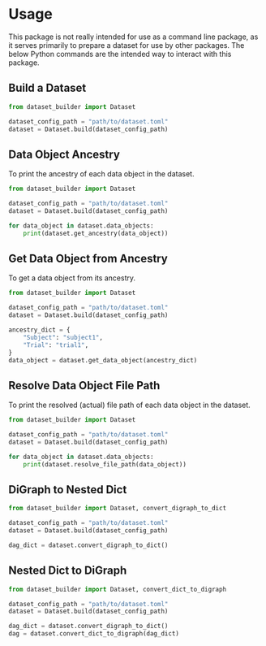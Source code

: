 # Usage

This package is not really intended for use as a command line package, as it serves primarily to prepare a dataset for use by other packages. The below Python commands are the intended way to interact with this package.

## Build a Dataset
```python
from dataset_builder import Dataset

dataset_config_path = "path/to/dataset.toml"
dataset = Dataset.build(dataset_config_path)
```

## Data Object Ancestry
To print the ancestry of each data object in the dataset.
```python
from dataset_builder import Dataset

dataset_config_path = "path/to/dataset.toml"
dataset = Dataset.build(dataset_config_path)

for data_object in dataset.data_objects:
    print(dataset.get_ancestry(data_object))
```

## Get Data Object from Ancestry
To get a data object from its ancestry.
```python
from dataset_builder import Dataset

dataset_config_path = "path/to/dataset.toml"
dataset = Dataset.build(dataset_config_path)

ancestry_dict = {
    "Subject": "subject1",
    "Trial": "trial1",
}
data_object = dataset.get_data_object(ancestry_dict)
```

## Resolve Data Object File Path
To print the resolved (actual) file path of each data object in the dataset.
```python
from dataset_builder import Dataset

dataset_config_path = "path/to/dataset.toml"
dataset = Dataset.build(dataset_config_path)

for data_object in dataset.data_objects:
    print(dataset.resolve_file_path(data_object))
```

## DiGraph to Nested Dict
```python
from dataset_builder import Dataset, convert_digraph_to_dict

dataset_config_path = "path/to/dataset.toml"
dataset = Dataset.build(dataset_config_path)

dag_dict = dataset.convert_digraph_to_dict()
```

## Nested Dict to DiGraph
```python
from dataset_builder import Dataset, convert_dict_to_digraph

dataset_config_path = "path/to/dataset.toml"
dataset = Dataset.build(dataset_config_path)

dag_dict = dataset.convert_digraph_to_dict()
dag = dataset.convert_dict_to_digraph(dag_dict)
```